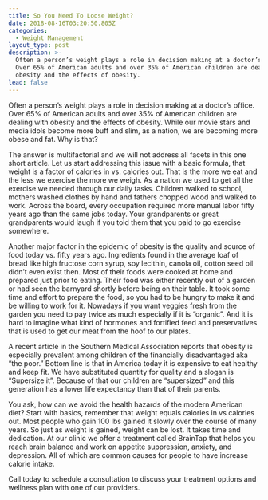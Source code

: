 ```yaml
---
title: So You Need To Loose Weight?
date: 2018-08-16T03:20:50.805Z
categories:
  - Weight Management
layout_type: post
description: >-
  Often a person’s weight plays a role in decision making at a doctor’s office.
  Over 65% of American adults and over 35% of American children are dealing with
  obesity and the effects of obesity.
lead: false
---
```


Often a person’s weight plays a role in decision making at a doctor’s office. Over 65% of American adults and over 35% of American children are dealing with obesity and the effects of obesity. While our movie stars and media idols become more buff and slim, as a nation, we are becoming more obese and fat. Why is that?

The answer is multifactorial and we will not address all facets in this one short article. Let us start addressing this issue with a basic formula, that weight is a factor of calories in vs. calories out. That is the more we eat and the less we exercise the more we weigh. As a nation we used to get all the exercise we needed through our daily tasks. Children walked to school, mothers washed clothes by hand and fathers chopped wood and walked to work. Across the board, every occupation required more manual labor fifty years ago than the same jobs today. Your grandparents or great grandparents would laugh if you told them that you paid to go exercise somewhere.

Another major factor in the epidemic of obesity is the quality and source of food today vs. fifty years ago. Ingredients found in the average loaf of bread like high fructose corn syrup, soy lecithin, canola oil, cotton seed oil didn’t even exist then. Most of their foods were cooked at home and prepared just prior to eating. Their food was either recently out of a garden or had seen the barnyard shortly before being on their table. It took some time and effort to prepare the food, so you had to be hungry to make it and be willing to work for it. Nowadays if you want veggies fresh from the garden you need to pay twice as much especially if it is “organic”. And it is hard to imagine what kind of hormones and fortified feed and preservatives that is used to get our meat from the hoof to our plates.

A recent article in the Southern Medical Association reports that obesity is especially prevalent among children of the financially disadvantaged aka “the poor.” Bottom line is that in America today it is expensive to eat healthy and keep fit. We have substituted quantity for quality and a slogan is “Supersize it”. Because of that our children are “supersized” and this generation has a lower life expectancy than that of their parents.

You ask, how can we avoid the health hazards of the modern American diet? Start with basics, remember that weight equals calories in vs calories out. Most people who gain 100 lbs gained it slowly over the course of many years. So just as weight is gained, weight can be lost. It takes time and dedication. At our clinic we offer a treatment called BrainTap that helps you reach brain balance and work on appetite suppression, anxiety, and depression. All of which are common causes for people to have increase calorie intake.

Call today to schedule a consultation to discuss your treatment options and wellness plan
with one of our providers.
